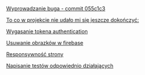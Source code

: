 <a href= "https://www.figma.com/file/tIgvkGyciK0dKFv5oo9RbT/Projekt-CRC?type=design&node-id=0%3A1&t=8pTn49KatNXSmmDn-1" target="_blank">

Wyprowadzanie buga - commit 055c1c3

To co w projekcie nie udało mi się jeszcze dokończyć:

Wygasanie tokena authentication

Usuwanie obrazków w firebase

Responsywność strony

Napisanie testów odpowiednio działających
